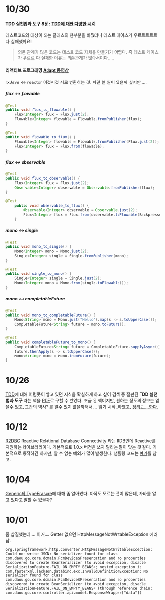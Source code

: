 
# 10/30

#### TDD 실천법과 도구 8장 : [TDD에 대한 다양한 시각](https://github.com/eceris/study/blob/master/tdd/lecture8.md)
테스트코드의 대상이 되는 클래스의 한부분을 바꿨더니 테스트 케이스가 우르르르르르 다 실패했어요!

> 의존 관계가 많은 코드는 테스트 코드 자체를 만들기가 어렵다. 즉 테스트 케이스가 우르르 다 실패한 이유는 의존관계가 많아서이다.....

#### 리액티브 프로그래밍 [Adapt 동영상](https://www.youtube.com/watch?v=AXwZgh3cAh0)
rxJava <-> reactor 이것저것 서로 변환하는 것.
이걸 쓸 일이 있을까 싶지만.....

##### flux <-> flowable
```java
@Test
public void flux_to_flowable() {
    Flux<Integer> flux = Flux.just(2);
    Flowable<Integer> flowable = Flowable.fromPublisher(flux);
}

@Test
public void flowable_to_flux() {
    Flowable<Integer> flowable = Flowable.fromPublisher(Flux.just(2));
    Flux<Integer> flux = Flux.from(flowable);
}
```

##### flux <-> observable
```java
@Test
public void flux_to_observable() {
    Flux<Integer> flux = Flux.just(2);
    Observable<Integer> observable = Observable.fromPublisher(flux);
}

@Test
    public void observable_to_flux() {
        Observable<Integer> observable = Observable.just(2);
        Flux<Integer> flux = Flux.from(observable.toFlowable(BackpressureStrategy.BUFFER));
    }

```

##### mono <-> single
```java
@Test
public void mono_to_single() {
    Mono<Integer> mono = Mono.just(2);
    Single<Integer> single = Single.fromPublisher(mono);
}

@Test
public void single_to_mono() {
    Single<Integer> single = Single.just(2);
    Mono<Integer> mono = Mono.from(single.toFlowable());
}
```

##### mono <-> completableFuture
```java
@Test
public void mono_to_completableFuture() {
    Mono<String> mono = Mono.just("Hello").map(s -> s.toUpperCase());
    CompletableFuture<String> future = mono.toFuture();
}

@Test
public void completableFuture_to_mono() {
    CompletableFuture<String> future = CompletableFuture.supplyAsync(() -> "Hello");
    future.thenApply(s -> s.toUpperCase());
    Mono<String> mono = Mono.fromFuture(future);
}
```

# 10/26

[TDD](https://ko.wikipedia.org/wiki/%ED%85%8C%EC%8A%A4%ED%8A%B8_%EC%A3%BC%EB%8F%84_%EA%B0%9C%EB%B0%9C)에 대해 어렴풋이 알고 있던 지식을 확실하게 하고 싶어 검색 중 절판된 **TDD 실천법과 도구** 라는 책을 [PDF](https://repo.yona.io/doortts/blog/issue/1)로 구할 수 있었다. 조금 된 책이지만, 원하는 정도의 정보는 얻을수 있고, 그간의 역사? 를 알수 있지 않을까해서.... 읽기 시작..하였고, [정리도....한다.](https://github.com/eceris/study/tree/master/tdd)

# 10/12

[R2DBC](https://github.com/r2dbc) Reactive Relational Database Connectivity 라는 RDB인데 Reactive를 지원하는 라이브러리이다. 기본적으로 1.0.x 버전은 쓰지 말라는 말이 맞는 것 같다. 기본적으로 동작하긴 하지만, 알 수 없는 예외가 많이 발생한다. 샘플링 코드는 [여기](https://github.com/eceris/study/blob/master/reactive/coffee-service/src/main/java/kr/co/eceris/r2dbc/coffeeservice/CoffeeServiceApplication.java)를 참고.

# 10/04

[Generic의 TypeErasure](https://github.com/eceris/study/blob/master/typetoken/README.md)에 대해 좀 알아봤다. 아직도 모르는 것이 많은데, 자바를 알고 있다고 말할 수 있을까?

# 10/01

좀 삽질했는데.... 이거.... Getter 없으면 HttpMessageNotWritableException 에러남.

```
org.springframework.http.converter.HttpMessageNotWritableException: Could not write JSON: No serializer found for class com.daou.go.core.domain.FcmDevice$Presentation and no properties discovered to create BeanSerializer (to avoid exception, disable SerializationFeature.FAIL_ON_EMPTY_BEANS); nested exception is com.fasterxml.jackson.databind.exc.InvalidDefinitionException: No serializer found for class com.daou.go.core.domain.FcmDevice$Presentation and no properties discovered to create BeanSerializer (to avoid exception, disable SerializationFeature.FAIL_ON_EMPTY_BEANS) (through reference chain: com.daou.go.core.controller.api.model.ResponseWrapper["data"])
```

